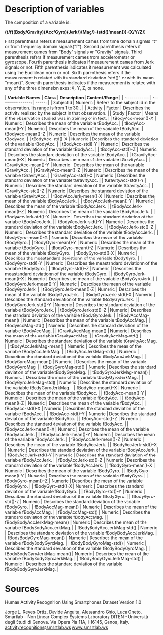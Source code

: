 # Description of variables

The composition of a variable is:

__(t/f)(Body/Gravity)(Acc/Gyro)(Jerk/)(Mag/)-(std()/mean())-(X/Y/Z/)__

First parenthesis refers if measurement cames from time domain signals "t" or from frequency domain signals("f").
Second parenthesis refers if measurement cames from "Body" signals or "Gravity" signals.
Third parenthesis refers if measurement cames from accelerometer or gyroscope.
Fourth parenthesis indicates if measurement cames from Jerk signals or not.
Fifth parenthesis indicates if measurement was calculated using the Euclidean norm or not.
Sixth parenthesis refers if the measurement is related with its standard deviation "std()" or with its mean "mean()".
Seventh parenthesis indicates if the measurement is related with any of the three dimension axes: X, Y, Z, or none.

| __Variable__ __Names__ | __Class__ | __Description__ |__Content/Range__ |
| :------------ | :---------------: | -----: |
| SubjectId | Numeric | Refers to the subject id in the observation. Its range is from 1 to 30.. |
| Activity | Factor | Describes the activity realized by the subject in that observation. |
| Study | Factor | Means if the observation studied was in training or in test. |
| tBodyAcc-mean()-X | Numeric | Describes the mean of the variable tBodyAcc. |
| tBodyAcc-mean()-Y | Numeric | Describes the mean of the variable tBodyAcc. |
| tBodyAcc-mean()-Z | Numeric | Describes the mean of the variable tBodyAcc. |
| tBodyAcc-std()-X | Numeric | Describes the standard deviation of the variable tBodyAcc. |
| tBodyAcc-std()-Y | Numeric | Describes the standard deviation of the variable tBodyAcc. |
| tBodyAcc-std()-Z | Numeric | Describes the standard deviation of the variable tBodyAcc. |
| tGravityAcc-mean()-X | Numeric | Describes the mean of the variable tGravityAcc. |
| tGravityAcc-mean()-Y | Numeric | Describes the mean of the variable tGravityAcc. |
| tGravityAcc-mean()-Z | Numeric | Describes the mean of the variable tGravityAcc. |
| tGravityAcc-std()-X | Numeric | Describes the standard deviation of the variable tGravityAcc. |
| tGravityAcc-std()-Y | Numeric | Describes the standard deviation of the variable tGravityAcc. |
| tGravityAcc-std()-Z | Numeric | Describes the standard deviation of the variable tGravityAcc. |
| tBodyAccJerk-mean()-X | Numeric | Describes the mean of the variable tBodyAccJerk. |
| tBodyAccJerk-mean()-Y | Numeric | Describes the mean of the variable tBodyAccJerk. |
| tBodyAccJerk-mean()-Z | Numeric | Describes the mean of the variable tBodyAccJerk. |
| tBodyAccJerk-std()-X | Numeric | Describes the standard deviation of the variable tBodyAccJerk. |
| tBodyAccJerk-std()-Y | Numeric | Describes the standard deviation of the variable tBodyAccJerk. |
| tBodyAccJerk-std()-Z | Numeric | Describes the standard deviation of the variable tBodyAccJerk. |
| tBodyGyro-mean()-X | Numeric | Describes the mean of the variable tBodyGyro. |
| tBodyGyro-mean()-Y | Numeric | Describes the mean of the variable tBodyGyro. |
| tBodyGyro-mean()-Z | Numeric | Describes the mean of the variable tBodyGyro. |
| tBodyGyro-std()-X | Numeric | Describes the meastandard deviationn of the variable tBodyGyro. |
| tBodyGyro-std()-Y | Numeric | Describes the meastandard deviationn of the variable tBodyGyro. |
| tBodyGyro-std()-Z | Numeric | Describes the meastandard deviationn of the variable tBodyGyro. |
| tBodyGyroJerk-mean()-X | Numeric | Describes the mean of the variable tBodyGyroJerk. |
| tBodyGyroJerk-mean()-Y | Numeric | Describes the mean of the variable tBodyGyroJerk. |
| tBodyGyroJerk-mean()-Z | Numeric | Describes the mean of the variable tBodyGyroJerk. |
| tBodyGyroJerk-std()-X | Numeric | Describes the standard deviation of the variable tBodyGyroJerk. |
| tBodyGyroJerk-std()-Y | Numeric | Describes the standard deviation of the variable tBodyGyroJerk. |
| tBodyGyroJerk-std()-Z | Numeric | Describes the standard deviation of the variable tBodyGyroJerk. |
| tBodyAccMag-mean() | Numeric | Describes the mean of the variable tBodyAccMag. |
| tBodyAccMag-std() | Numeric | Describes the standard deviation of the variable tBodyAccMag. |
| tGravityAccMag-mean() | Numeric | Describes the mean of the variable tGravityAccMag. |
| tGravityAccMag-std() | Numeric | Describes the standard deviation of the variable tGravityAccMag. |
| tBodyAccJerkMag-mean() | Numeric | Describes the mean of the variable tBodyAccJerkMag. |
| tBodyAccJerkMag-std() | Numeric | Describes the standard deviation of the variable tBodyAccJerkMag. |
| tBodyGyroMag-mean() | Numeric | Describes the mean of the variable tBodyGyroMag. |
| tBodyGyroMag-std() | Numeric | Describes the standard deviation of the variable tBodyGyroMag. |
| tBodyGyroJerkMag-mean() | Numeric | Describes the mean of the variable tBodyGyroJerkMag. |
| tBodyGyroJerkMag-std() | Numeric | Describes the standard deviation of the variable tBodyGyroJerkMag. |
| fBodyAcc-mean()-X | Numeric | Describes the mean of the variable fBodyAcc. |
| fBodyAcc-mean()-Y | Numeric | Describes the mean of the variable fBodyAcc. |
| fBodyAcc-mean()-Z | Numeric | Describes the mean of the variable fBodyAcc. |
| fBodyAcc-std()-X | Numeric | Describes the standard deviation of the variable fBodyAcc. |
| fBodyAcc-std()-Y | Numeric | Describes the standard deviation of the variable fBodyAcc. |
| fBodyAcc-std()-Z | Numeric | Describes the standard deviation of the variable fBodyAcc. |
| fBodyAccJerk-mean()-X | Numeric | Describes the mean of the variable fBodyAccJerk. |
| fBodyAccJerk-mean()-Y | Numeric | Describes the mean of the variable fBodyAccJerk. |
| fBodyAccJerk-mean()-Z | Numeric | Describes the mean of the variable fBodyAccJerk. |
| fBodyAccJerk-std()-X | Numeric | Describes the standard deviation of the variable fBodyAccJerk. |
| fBodyAccJerk-std()-Y | Numeric | Describes the standard deviation of the variable fBodyAccJerk. |
| fBodyAccJerk-std()-Z | Numeric | Describes the standard deviation of the variable fBodyAccJerk. |
| fBodyGyro-mean()-X | Numeric | Describes the mean of the variable fBodyGyro. |
| fBodyGyro-mean()-Y | Numeric | Describes the mean of the variable fBodyGyro. |
| fBodyGyro-mean()-Z | Numeric | Describes the mean of the variable fBodyGyro. |
| fBodyGyro-std()-X | Numeric | Describes the standard deviation of the variable fBodyGyro. |
| fBodyGyro-std()-Y | Numeric | Describes the standard deviation of the variable fBodyGyro. |
| fBodyGyro-std()-Z | Numeric | Describes the standard deviation of the variable fBodyGyro. |
| fBodyAccMag-mean() | Numeric | Describes the mean of the variable fBodyAccMag. |
| fBodyAccMag-std() | Numeric | Describes the standard deviation of the variable fBodyAccMag. |
| fBodyBodyAccJerkMag-mean() | Numeric | Describes the mean of the variable fBodyBodyAccJerkMag. |
| fBodyBodyAccJerkMag-std() | Numeric | Describes the standard deviation of the variable fBodyBodyAccJerkMag. |
| fBodyBodyGyroMag-mean() | Numeric | Describes the mean of the variable fBodyBodyGyroMag. |
| fBodyBodyGyroMag-std() | Numeric | Describes the standard deviation of the variable fBodyBodyGyroMag. |
| fBodyBodyGyroJerkMag-mean() | Numeric | Describes the mean of the variable fBodyBodyGyroJerkMag. |
| fBodyBodyGyroJerkMag-std() | Numeric | Describes the standard deviation of the variable fBodyBodyGyroJerkMag. |





# Sources

Human Activity Recognition Using Smartphones Dataset
Version 1.0

Jorge L. Reyes-Ortiz, Davide Anguita, Alessandro Ghio, Luca Oneto.
Smartlab - Non Linear Complex Systems Laboratory
DITEN - Università degli Studi di Genova.
Via Opera Pia 11A, I-16145, Genoa, Italy.
activityrecognition@smartlab.ws
www.smartlab.ws
